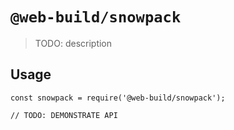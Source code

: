# `@web-build/snowpack`

> TODO: description

## Usage

```
const snowpack = require('@web-build/snowpack');

// TODO: DEMONSTRATE API
```
